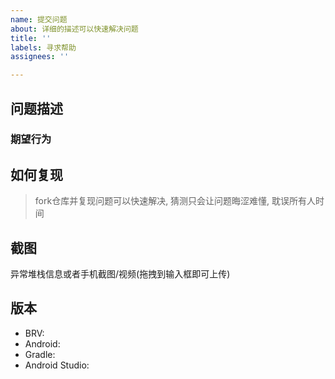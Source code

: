 ```yaml
---
name: 提交问题
about: 详细的描述可以快速解决问题
title: ''
labels: 寻求帮助
assignees: ''

---
```


## 问题描述

### 期望行为

## 如何复现

> fork仓库并复现问题可以快速解决, 猜测只会让问题晦涩难懂, 耽误所有人时间

## 截图

异常堆栈信息或者手机截图/视频(拖拽到输入框即可上传)

## 版本
- BRV:
- Android:
- Gradle: 
- Android Studio:
